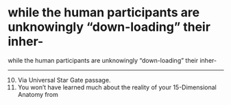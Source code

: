 # while the human participants are unknowingly “down-loading” their inher-

while the human participants are unknowingly “down-loading” their inher-
_________________________________
10.  Via Universal Star Gate passage.
11. You won’t have learned much about the reality of your 15-Dimensional Anatomy from